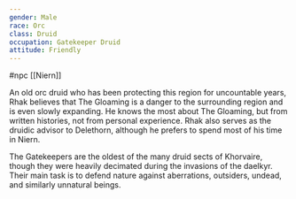 ```yaml
---
gender: Male
race: Orc
class: Druid
occupation: Gatekeeper Druid
attitude: Friendly
---
```

 #npc [[Niern]]

An old orc druid who has been protecting this region for uncountable years, Rhak believes that The Gloaming is a danger to the surrounding region and is even slowly expanding. He knows the most about The Gloaming, but from written histories, not from personal experience. Rhak also serves as the druidic advisor to Delethorn, although he prefers to spend most of his time in Niern.

The Gatekeepers are the oldest of the many druid sects of Khorvaire, though they were heavily decimated during the invasions of the daelkyr. Their main task is to defend nature against aberrations, outsiders, undead, and similarly unnatural beings.
